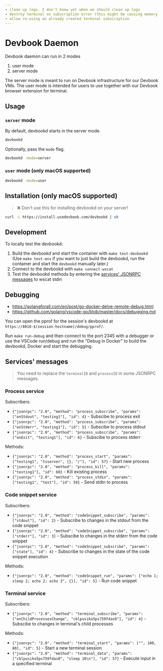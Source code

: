```yaml
---
- clean up logs. I don't know yet when we should clean up logs
- destroy terminal on subscription error (this might be causing memory leaks and might also be happening with other subscriptions)
- allow re-using an already created terminal subscription
---
```

# Devbook Daemon

Devbook daemon can run in 2 modes
1. user mode
2. server mode

The server mode is meant to run on Devbook infrastructure for our Devbook VMs. The user mode is intended for users to use together with our Devbook browser extension for terminal.

## Usage

### `server` mode
By default, devbookd starts in the server mode.
```sh
devbookd
```

Optionally, pass the `mode` flag.
```sh
devbookd -mode=server
```

### `user` mode (only macOS supported)
```sh
devbookd -mode=user
```

## Installation (only macOS supported)
> ❌ Don't use this for installing devbookd on your server!

```sh
curl -L https://install.usedevbook.com/devbookd | sh
```

## Development
To locally test the devbookd:

1. Build the devbookd and start the container with `make test-devbookd` (Use `make test-env` if you want to just build the devbookd, run the container and start the `devbookd` manually later.)
2. Connect to the devbookd with `make connect-wscat`
3. Test the devbookd methods by entering the [services' JSONRPC messages](#services-messages)  to wscat stdin

## Debugging
- https://golangforall.com/en/post/go-docker-delve-remote-debug.html
- https://github.com/golang/vscode-go/blob/master/docs/debugging.md

You can open the pprof for the session's devbookd at `https://8010-$(session-hostname)/debug/pprof/`.

Run `make run-debug` and then connect to the port 2345 with a debugger or
use the VSCode run/debug and run the "Debug in Docker" to build the devbookd, Docker and start the debugging.

## Services' messages
> You need to replace the `terminalID` and `processID` in some JSONRPC messages.

### Process service
Subscribers:
- `{"jsonrpc": "2.0", "method": "process_subscribe", "params": ["onStdout", "testing1"], "id": 4}` - Subscibe to process exit
- `{"jsonrpc": "2.0", "method": "process_subscribe", "params": ["onStderr", "testing1"], "id": 5}` - Subscibe to process stdout
- `{"jsonrpc": "2.0", "method": "process_subscribe", "params": ["onExit", "testing1"], "id": 6}` - Subscibe to process stderr

Methods:
- `{"jsonrpc": "2.0", "method": "process_start", "params": ["testing1", "tsserver", {}, "/"], "id": 57}` - Start new process
- `{"jsonrpc": "2.0", "method": "process_kill", "params": ["testing1"], "id": 60}` - Kill existing process
- `{"jsonrpc": "2.0", "method": "process_stdin", "params": ["testing1", "test"], "id": 59}` - Send stdin to process

### Code snippet service
Subscribers:
- `{"jsonrpc": "2.0", "method": "codeSnippet_subscribe", "params": ["stdout"], "id": 2}` - Subscribe to changes in the stdout from the code snippet
- `{"jsonrpc": "2.0", "method": "codeSnippet_subscribe", "params": ["stderr"], "id": 3}` - Subscibe to changes in the stderr from the code snippet
- `{"jsonrpc": "2.0", "method": "codeSnippet_subscribe", "params": ["state"], "id": 4}` - Subscribe to changes in the state of the code snippet execution

Methods:
- `{"jsonrpc": "2.0", "method": "codeSnippet_run", "params": ["echo 1; sleep 2; echo 2; echo 3", {}], "id": 5}` - Run code snippet


### Terminal service
Subscribers:
- `{"jsonrpc": "2.0", "method": "terminal_subscribe", "params": ["onChildProcessesChange", "cblpusiko5ps759fdas0"], "id": 4}` - Subscibe to changes in terminal's child processes

Methods:
- `{"jsonrpc": "2.0", "method": "terminal_start", "params": ["", 100, 80], "id": 5}` - Start a new terminal session
- `{"jsonrpc": "2.0", "method": "terminal_data", "params": ["cblpusiko5ps759fdas0", "sleep 10\n"], "id": 57}` - Execute input in a specified terminal
